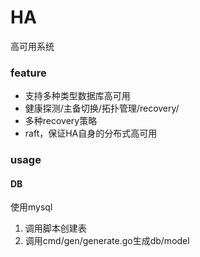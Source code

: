 # HA
高可用系统

### feature

- 支持多种类型数据库高可用
- 健康探测/主备切换/拓扑管理/recovery/
- 多种recovery策略
- raft，保证HA自身的分布式高可用

### usage
#### DB 
使用mysql
1. 调用脚本创建表
2. 调用cmd/gen/generate.go生成db/model